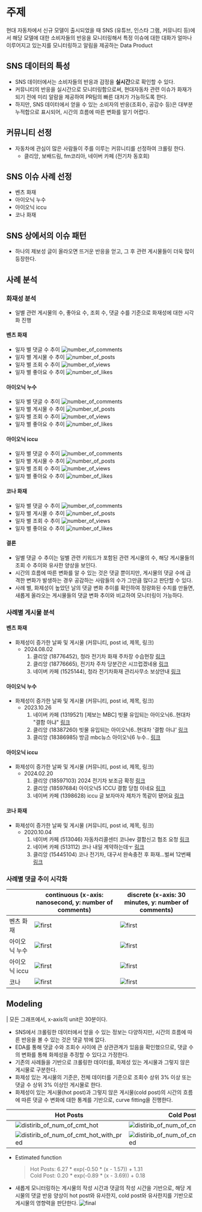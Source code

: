 # 주제
현대 자동차에서 신규 모델이 출시되었을 때 SNS (유튜브, 인스타 그램, 커뮤니티 등)에서 해당 모델에 대한 소비자들의 반응을 모니터링해서 특정 이슈에 대한 대화가 얼마나 이루어지고 있는지를 모니터링하고 알림을 제공하는 Data Product

## SNS 데이터의 특성
- SNS 데이터에서는 소비자들의 반응과 감정을 **실시간**으로 확인할 수 있다.
- 커뮤니티의 반응을 실시간으로 모니터링함으로써, 현대자동차 관련 이슈가 화재가 되기 전에 미리 알람을 제공하여 PR팀의 빠른 대처가 가능하도록 한다. 
- 하지만, SNS 데이터에서 얻을 수 있는 소비자의 반응(조회수, 공감수 등)은 대부분 누적합으로 표시되어, 시간의 흐름에 따른 변화를 알기 어렵다.

## 커뮤니티 선정
- 자동차에 관심이 많은 사람들이 주를 이루는 커뮤니티를 선정하여 크롤링 한다.
    - 클리앙, 보배드림, fm코리아, 네이버 카페 (전기차 동호회)

## SNS 이슈 사례 선정
- 벤츠 화재
- 아이오닉 누수
- 아이오닉 iccu
- 코나 화재

## SNS 상에서의 이슈 패턴
- 하나의 제보성 글이 올라오면 뜨거운 반응을 얻고, 그 후 관련 게시물들이 더욱 많이 등장한다.

## 사례 분석
### 화재성 분석
- 일별 관련 게시물의 수, 좋아요 수, 조회 수, 댓글 수를 기준으로 화재성에 대한 시각화 진행

#### 벤츠 화재
- 일자 별 댓글 수 추이
![number_of_comments](https://github.com/user-attachments/assets/b27bb594-9bde-46f7-8e9e-0d13524bc6c6)
- 일자 별 게시물 수 추이
![number_of_posts](https://github.com/user-attachments/assets/5612b55e-610f-41ef-bb69-40e54a3a2c37)
- 일자 별 조회 수 추이
![number_of_views](https://github.com/user-attachments/assets/989892a0-170d-4282-9bff-94bb2817e0bc)
- 일자 별 좋아요 수 추이
![number_of_likes](https://github.com/user-attachments/assets/537518eb-4f9e-4c7d-adab-3edfd7cd21de)

#### 아이오닉 누수
- 일자 별 댓글 수 추이
![number_of_comments](https://github.com/user-attachments/assets/a2e777d1-09e4-447e-adc4-4a9aea0f2ad5)
- 일자 별 게시물 수 추이
![number_of_posts](https://github.com/user-attachments/assets/37507730-b4cb-4216-be59-af2d5e67e2f3)
- 일자 별 조회 수 추이
![number_of_views](https://github.com/user-attachments/assets/6cfebae4-3488-4e76-b033-14c5483debbd)
- 일자 별 좋아요 수 추이
![number_of_likes](https://github.com/user-attachments/assets/66fe35a2-0cfa-458c-bd6d-f1f076fa0d3b)

#### 아이오닉 iccu
- 일자 별 댓글 수 추이
![number_of_comments](https://github.com/user-attachments/assets/1dedb9e1-e914-4530-8997-1e337b96a45f)
- 일자 별 게시물 수 추이
![number_of_posts](https://github.com/user-attachments/assets/2000a0f2-1de2-40e0-8d33-44750283e2b3)
- 일자 별 조회 수 추이
![number_of_views](https://github.com/user-attachments/assets/4b125dc2-c34d-418c-a851-fe35cd506354)
- 일자 별 좋아요 수 추이
![number_of_likes](https://github.com/user-attachments/assets/b74dcf6c-4679-4f65-82bb-09b6b6ab0363)

#### 코나 화재
- 일자 별 댓글 수 추이
![number_of_comments](https://github.com/user-attachments/assets/0660b99a-65e9-4225-8be6-2217aa2f5b03)
- 일자 별 게시물 수 추이
![number_of_posts](https://github.com/user-attachments/assets/04707d75-19d9-4c4a-bd31-ca8b362225ab)
- 일자 별 조회 수 추이
![number_of_views](https://github.com/user-attachments/assets/4a8ce368-5ab8-4de7-8380-38ee9dfb153f)
- 일자 별 좋아요 수 추이
![number_of_likes](https://github.com/user-attachments/assets/cb8bbe2c-0d8f-4011-b877-56505f6cf6eb)

#### 결론
- 일별 댓글 수 추이는 일별 관련 키워드가 포함된 관련 게시물의 수, 해당 게시물들의 조회 수 추이와 유사한 양상을 보인다.
- 시간의 흐름에 따른 변화를 알 수 있는 것은 댓글 뿐이지만, 게시물의 댓글 수에 급격한 변화가 발생하는 경우 공감하는 사람들의 수가 그만큼 많다고 판단할 수 있다.
- 사례 별, 화제성이 높았던 날의 댓글 변화 추이를 확인하여 정량화된 수치를 만들면, 새롭게 올라오는 게시물들의 댓글 변화 추이와 비교하여 모니터링이 가능하다.

### 사례별 게시물 분석
#### 벤츠 화재
- 화제성이 증가한 날짜 및 게시물 (커뮤니티, post id, 제목, 링크)
    - 2024.08.02 
        1. 클리앙 (18776452), 청라 전기차 화재 주차장 수습현장 [링크](https://www.clien.net/service/board/cm_car/18776452?combine=true&q=%EB%B2%A4%EC%B8%A0+%ED%99%94%EC%9E%AC&p=3&sort=recency&boardCd=&isBoard=false)
        2. 클리앙 (18776665), 전기차 주차 당분간은 시끄럽겠네용 [링크](https://www.clien.net/service/board/cm_car/18776665?combine=true&q=%EB%B2%A4%EC%B8%A0+%ED%99%94%EC%9E%AC&p=3&sort=recency&boardCd=&isBoard=false)
        3. 네이버 카페 (1525144), 청라 전기차화재 관리사무소 보상안내 [링크](https://cafe.naver.com/ca-fe/ArticleRead.nhn?clubid=21771803&page=16&userDisplay=50&inCafeSearch=true&searchBy=0&query=%EB%B2%A4%EC%B8%A0+%ED%99%94%EC%9E%AC&includeAll=&exclude=&include=&exact=&searchdate=2024-08-012024-08-30&media=0&sortBy=date&articleid=1525144&referrerAllArticles=true)
    
#### 아이오닉 누수
- 화제성이 증가한 날짜 및 게시물 (커뮤니티, post id, 제목, 링크)
    - 2023.10.26
        1. 네이버 카페 (1319521) [제보는 MBC] 빗물 유입되는 아이오닉6‥현대차 "결함 아냐" [링크](https://cafe.naver.com/ca-fe/ArticleRead.nhn?clubid=21771803&page=4&userDisplay=50&inCafeSearch=true&searchBy=0&query=%EC%95%84%EC%9D%B4%EC%98%A4%EB%8B%89+%EB%88%84%EC%88%98&includeAll=&exclude=&include=&exact=&searchdate=2023-08-312024-02-29&media=0&sortBy=date&articleid=1319521&referrerAllArticles=true)
        2. 클리앙 (18387260) 빗물 유입되는 아이오닉6‥현대차 '결함 아냐' [링크](https://www.clien.net/service/board/park/18387260?combine=true&q=%EC%95%84%EC%9D%B4%EC%98%A4%EB%8B%89+%EB%88%84%EC%88%98&p=1&sort=recency&boardCd=&isBoard=false)
        3. 클리앙 (18386985) 방금 mbc뉴스 아이오닉6 누수.. [링크](https://www.clien.net/service/board/park/18386985?combine=true&q=%EC%95%84%EC%9D%B4%EC%98%A4%EB%8B%89+%EB%88%84%EC%88%98&p=1&sort=recency&boardCd=&isBoard=false)

#### 아이오닉 iccu
- 화제성이 증가한 날짜 및 게시물 (커뮤니티, post id, 제목, 링크)
    - 2024.02.20
        1. 클리앙 (18597103) 2024 전기차 보조금 확정 [링크](https://www.clien.net/service/board/park/18597103?combine=true&q=%EC%95%84%EC%9D%B4%EC%98%A4%EB%8B%89+iccu&p=8&sort=recency&boardCd=&isBoard=false)
        2. 클리앙 (18597684) 아이오닉5 ICCU 결함 당첨 이네요 [링크](https://www.clien.net/service/board/cm_car/18597684?combine=true&q=%EC%95%84%EC%9D%B4%EC%98%A4%EB%8B%89+iccu&p=7&sort=recency&boardCd=&isBoard=false)
        3. 네이버 카페 (1398628) iccu 글 보자마자 제차가 똑같이 됐어요 [링크](https://cafe.naver.com/ca-fe/ArticleRead.nhn?clubid=21771803&page=2&userDisplay=50&inCafeSearch=true&searchBy=0&query=%EC%95%84%EC%9D%B4%EC%98%A4%EB%8B%89+iccu&includeAll=&exclude=&include=&exact=&searchdate=2023-08-312024-02-29&media=0&sortBy=date&articleid=1398628&referrerAllArticles=true)

#### 코나 화재
- 화제성이 증가한 날짜 및 게시물 (커뮤니티, post id, 제목, 링크)
    - 2020.10.04
        1. 네이버 카페 (513046) 자동차리콜센터 코나ev 결함신고 협조 요청 [링크](https://cafe.naver.com/ca-fe/ArticleRead.nhn?clubid=21771803&page=27&userDisplay=50&inCafeSearch=true&searchBy=0&query=%EC%BD%94%EB%82%98+%ED%99%94%EC%9E%AC&includeAll=&exclude=&include=&exact=&searchdate=2020-07-312021-01-31&media=0&sortBy=date&articleid=513046&referrerAllArticles=true)
        2. 네이버 카페 (513112) 코나 내일 계약하는데ㅜ [링크](https://cafe.naver.com/ca-fe/ArticleRead.nhn?clubid=21771803&page=27&userDisplay=50&inCafeSearch=true&searchBy=0&query=%EC%BD%94%EB%82%98+%ED%99%94%EC%9E%AC&includeAll=&exclude=&include=&exact=&searchdate=2020-07-312021-01-31&media=0&sortBy=date&articleid=513112&referrerAllArticles=true)
        3. 클리앙 (15445104) 코나 전기차, 대구서 완속충전 후 화재...벌써 12번째 [링크](https://www.clien.net/service/board/cm_car/15445104?combine=true&q=%EC%BD%94%EB%82%98+%ED%99%94%EC%9E%AC&p=25&sort=recency&boardCd=&isBoard=false)

### 사례별 댓글 추이 시각화
| |continuous (x-axis: nanosecond, y: number of comments) | discrete (x-axis: 30 minutes, y: number of comments)|
|--|--|--|
|벤츠 화재|![first](https://github.com/user-attachments/assets/22f33706-a26d-4d20-a07d-9871576e9b50)|![first](https://github.com/user-attachments/assets/ecf5b98e-ed05-4408-b45c-0d48d4d50fb2)|
|아이오닉 누수|![first](https://github.com/user-attachments/assets/33c26949-3d25-4a57-9f39-fb11cc12e56d)|![first](https://github.com/user-attachments/assets/b7e8d233-0281-4270-bae9-6d13f11e4b0f)|
|아이오닉 iccu|![first](https://github.com/user-attachments/assets/9d21457c-9700-4546-9efc-1acda4066148)|![first](https://github.com/user-attachments/assets/9ccdd16b-1000-4e61-8426-306c3c3c6ca2)|
|코나|![first](https://github.com/user-attachments/assets/b0662d39-7941-4145-8ff5-92816b74212a)|![first](https://github.com/user-attachments/assets/01c44408-ffdb-48e1-b6a3-f6ccb20a7878)|

## Modeling
| 모든 그래프에서, x-axis의 unit은 30분이다.

- SNS에서 크롤링한 데이터에서 얻을 수 있는 정보는 다양하지만, 시간의 흐름에 따른 반응을 볼 수 있는 것은 댓글 밖에 없다.
- EDA를 통해 댓글 수와 조회수 사이에 큰 상관관계가 있음을 확인했으므로, 댓글 수의 변화를 통해 화제성을 추정할 수 있다고 가정한다.
- 기존의 사례들을 기반으로 크롤링한 데이터를, 화제성 있는 게시물과 그렇지 않은 게시물로 구분한다.
- 화제성 있는 게시물의 기준은, 전체 데이터를 기준으로 조회수 상위 3% 이상 또는 댓글 수 상위 3% 이상인 게시물로 한다.
- 화제성이 있는 게시물(hot post)과 그렇지 않은 게시물(cold post)의 시간의 흐름에 따른 댓글 수 변화에 대한 통계를 기반으로, curve fitting을 진행한다.

| |Hot Posts| Cold Posts|
|--|--|--|
||![distirib_of_num_of_cmt_hot](https://github.com/user-attachments/assets/8cea6824-7f56-40a0-977c-f8c4ed551c0e)| ![distirib_of_num_of_cmt_cold](https://github.com/user-attachments/assets/01bf2c7e-9dc5-49c3-8903-f1c1335227a4)|
| |![distirib_of_num_of_cmt_hot_with_pred](https://github.com/user-attachments/assets/7560ff7b-0dc6-4968-9bec-ec81a18d4ae6)|![distirib_of_num_of_cmt_cold_with_pred](https://github.com/user-attachments/assets/de2efc0e-7fcc-4cb3-9369-1e6039b4fb4a)| 

- Estimated function
    > Hot Posts: 6.27 * exp(-0.50 * (x - 1.57)) + 1.31   
    > Cold Post: 0.20 * exp(-0.89 * (x - 3.69)) + 0.18

- 새롭게 모니터링하는 게시물의 작성 시간과 댓글의 작성 시간을 기반으로, 해당 게시물의 댓글 반응 양상이 hot post와 유사한지, cold post와 유사한지를 기반으로 게시물의 영향력을 판단한다.
![final](https://github.com/user-attachments/assets/870588f6-dd08-46ee-aa69-a790093aaf90)
